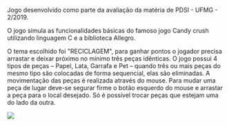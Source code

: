 Jogo desenvolvido como parte da avaliação da matéria de PDSI - UFMG - 2/2019.

O jogo simula as funcionalidades básicas do famoso jogo Candy crush utilizando linguagem C e a biblioteca Allegro.

O tema escolhido foi "RECICLAGEM", para ganhar pontos o jogador precisa arrastar e deixar próximo no mínimo três peças idênticas. O jogo possui 4 tipos de peças – Papel, Lata, Garrafa e Pet – quando três ou mais peças do mesmo tipo são colocadas de forma sequencial, elas são eliminadas. A movimentação das peças é realizada através do mouse. Para mudar uma peça de lugar deve-se segurar firme o botão esquerdo do mouse e arrastar a peça para o local desejado. Só é possível trocar peças que estejam uma do lado da outra.

<img src="reciclaCrush/rCrushgit.png">
